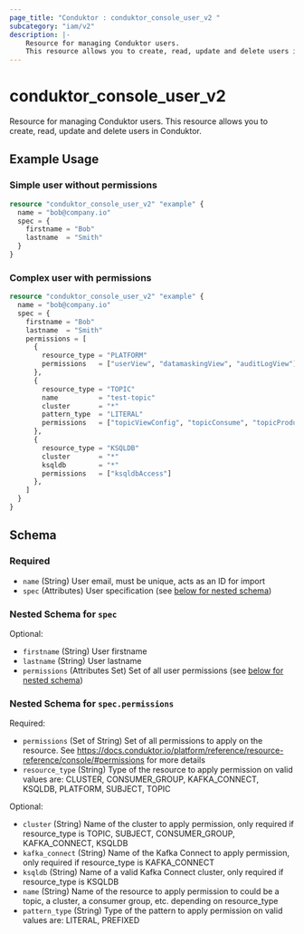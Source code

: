 ```yaml
---
page_title: "Conduktor : conduktor_console_user_v2 "
subcategory: "iam/v2"
description: |-
    Resource for managing Conduktor users.
    This resource allows you to create, read, update and delete users in Conduktor.
---
```


# conduktor_console_user_v2

Resource for managing Conduktor users.
This resource allows you to create, read, update and delete users in Conduktor.

## Example Usage

### Simple user without permissions
```terraform
resource "conduktor_console_user_v2" "example" {
  name = "bob@company.io"
  spec = {
    firstname = "Bob"
    lastname  = "Smith"
  }
}
```

### Complex user with permissions
```terraform
resource "conduktor_console_user_v2" "example" {
  name = "bob@company.io"
  spec = {
    firstname = "Bob"
    lastname  = "Smith"
    permissions = [
      {
        resource_type = "PLATFORM"
        permissions   = ["userView", "datamaskingView", "auditLogView"]
      },
      {
        resource_type = "TOPIC"
        name          = "test-topic"
        cluster       = "*"
        pattern_type  = "LITERAL"
        permissions   = ["topicViewConfig", "topicConsume", "topicProduce"]
      },
      {
        resource_type = "KSQLDB"
        cluster       = "*"
        ksqldb        = "*"
        permissions   = ["ksqldbAccess"]
      },
    ]
  }
}
```


<!-- schema generated by tfplugindocs -->
## Schema

### Required

- `name` (String) User email, must be unique, acts as an ID for import
- `spec` (Attributes) User specification (see [below for nested schema](#nestedatt--spec))

<a id="nestedatt--spec"></a>
### Nested Schema for `spec`

Optional:

- `firstname` (String) User firstname
- `lastname` (String) User lastname
- `permissions` (Attributes Set) Set of all user permissions (see [below for nested schema](#nestedatt--spec--permissions))

<a id="nestedatt--spec--permissions"></a>
### Nested Schema for `spec.permissions`

Required:

- `permissions` (Set of String) Set of all permissions to apply on the resource. See https://docs.conduktor.io/platform/reference/resource-reference/console/#permissions for more details
- `resource_type` (String) Type of the resource to apply permission on valid values are: CLUSTER, CONSUMER_GROUP, KAFKA_CONNECT, KSQLDB, PLATFORM, SUBJECT, TOPIC

Optional:

- `cluster` (String) Name of the cluster to apply permission, only required if resource_type is TOPIC, SUBJECT, CONSUMER_GROUP, KAFKA_CONNECT, KSQLDB
- `kafka_connect` (String) Name of the Kafka Connect to apply permission, only required if resource_type is KAFKA_CONNECT
- `ksqldb` (String) Name of a valid Kafka Connect cluster, only required if resource_type is KSQLDB
- `name` (String) Name of the resource to apply permission to could be a topic, a cluster, a consumer group, etc. depending on resource_type
- `pattern_type` (String) Type of the pattern to apply permission on valid values are: LITERAL, PREFIXED




